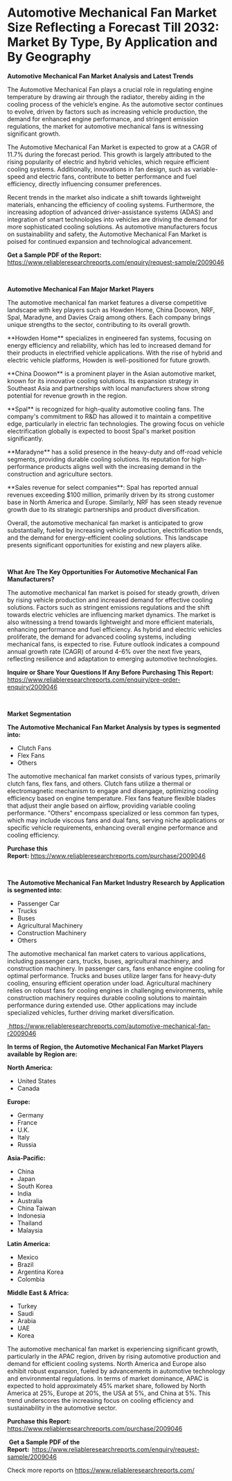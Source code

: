 <p><h1>Automotive Mechanical Fan Market Size Reflecting a Forecast Till 2032: Market By Type, By Application and By Geography</h1></p><p><strong>Automotive Mechanical Fan Market Analysis and Latest Trends</strong></p>
<p><p>The Automotive Mechanical Fan plays a crucial role in regulating engine temperature by drawing air through the radiator, thereby aiding in the cooling process of the vehicle’s engine. As the automotive sector continues to evolve, driven by factors such as increasing vehicle production, the demand for enhanced engine performance, and stringent emission regulations, the market for automotive mechanical fans is witnessing significant growth.</p><p>The Automotive Mechanical Fan Market is expected to grow at a CAGR of 11.7% during the forecast period. This growth is largely attributed to the rising popularity of electric and hybrid vehicles, which require efficient cooling systems. Additionally, innovations in fan design, such as variable-speed and electric fans, contribute to better performance and fuel efficiency, directly influencing consumer preferences.</p><p>Recent trends in the market also indicate a shift towards lightweight materials, enhancing the efficiency of cooling systems. Furthermore, the increasing adoption of advanced driver-assistance systems (ADAS) and integration of smart technologies into vehicles are driving the demand for more sophisticated cooling solutions. As automotive manufacturers focus on sustainability and safety, the Automotive Mechanical Fan Market is poised for continued expansion and technological advancement.</p></p>
<p><strong>Get a Sample PDF of the Report:&nbsp;</strong> <a href="https://www.reliableresearchreports.com/enquiry/request-sample/2009046?utm_campaign=2395&utm_medium=2&utm_source=Github&utm_content=ia&utm_term=31032025&utm_id=automotive-mechanical-fan">https://www.reliableresearchreports.com/enquiry/request-sample/2009046</a></p>
<p>&nbsp;</p>
<p><strong>Automotive Mechanical Fan Major Market Players</strong></p>
<p><p>The automotive mechanical fan market features a diverse competitive landscape with key players such as Howden Home, China Doowon, NRF, Spal, Maradyne, and Davies Craig among others. Each company brings unique strengths to the sector, contributing to its overall growth.</p><p>**Howden Home** specializes in engineered fan systems, focusing on energy efficiency and reliability, which has led to increased demand for their products in electrified vehicle applications. With the rise of hybrid and electric vehicle platforms, Howden is well-positioned for future growth.</p><p>**China Doowon** is a prominent player in the Asian automotive market, known for its innovative cooling solutions. Its expansion strategy in Southeast Asia and partnerships with local manufacturers show strong potential for revenue growth in the region.</p><p>**Spal** is recognized for high-quality automotive cooling fans. The company's commitment to R&D has allowed it to maintain a competitive edge, particularly in electric fan technologies. The growing focus on vehicle electrification globally is expected to boost Spal's market position significantly.</p><p>**Maradyne** has a solid presence in the heavy-duty and off-road vehicle segments, providing durable cooling solutions. Its reputation for high-performance products aligns well with the increasing demand in the construction and agriculture sectors.</p><p>**Sales revenue for select companies**: Spal has reported annual revenues exceeding $100 million, primarily driven by its strong customer base in North America and Europe. Similarly, NRF has seen steady revenue growth due to its strategic partnerships and product diversification.</p><p>Overall, the automotive mechanical fan market is anticipated to grow substantially, fueled by increasing vehicle production, electrification trends, and the demand for energy-efficient cooling solutions. This landscape presents significant opportunities for existing and new players alike.</p></p>
<p>&nbsp;</p>
<p><strong>What Are The Key Opportunities For Automotive Mechanical Fan Manufacturers?</strong></p>
<p><p>The automotive mechanical fan market is poised for steady growth, driven by rising vehicle production and increased demand for effective cooling solutions. Factors such as stringent emissions regulations and the shift towards electric vehicles are influencing market dynamics. The market is also witnessing a trend towards lightweight and more efficient materials, enhancing performance and fuel efficiency. As hybrid and electric vehicles proliferate, the demand for advanced cooling systems, including mechanical fans, is expected to rise. Future outlook indicates a compound annual growth rate (CAGR) of around 4-6% over the next five years, reflecting resilience and adaptation to emerging automotive technologies.</p></p>
<p><strong>Inquire or Share Your Questions If Any Before Purchasing This Report:</strong> <a href="https://www.reliableresearchreports.com/enquiry/pre-order-enquiry/2009046?utm_campaign=2395&utm_medium=2&utm_source=Github&utm_content=ia&utm_term=31032025&utm_id=automotive-mechanical-fan">https://www.reliableresearchreports.com/enquiry/pre-order-enquiry/2009046</a></p>
<p>&nbsp;</p>
<p><strong>Market Segmentation</strong></p>
<p><strong>The Automotive Mechanical Fan Market Analysis by types is segmented into:</strong></p>
<p><ul><li>Clutch Fans</li><li>Flex Fans</li><li>Others</li></ul></p>
<p><p>The automotive mechanical fan market consists of various types, primarily clutch fans, flex fans, and others. Clutch fans utilize a thermal or electromagnetic mechanism to engage and disengage, optimizing cooling efficiency based on engine temperature. Flex fans feature flexible blades that adjust their angle based on airflow, providing variable cooling performance. "Others" encompass specialized or less common fan types, which may include viscous fans and dual fans, serving niche applications or specific vehicle requirements, enhancing overall engine performance and cooling efficiency.</p></p>
<p><strong>Purchase this Report:&nbsp;</strong><a href="https://www.reliableresearchreports.com/purchase/2009046?utm_campaign=2395&utm_medium=2&utm_source=Github&utm_content=ia&utm_term=31032025&utm_id=automotive-mechanical-fan">https://www.reliableresearchreports.com/purchase/2009046</a></p>
<p>&nbsp;</p>
<p><strong>The Automotive Mechanical Fan Market Industry Research by Application is segmented into:</strong></p>
<p><ul><li>Passenger Car</li><li>Trucks</li><li>Buses</li><li>Agricultural Machinery</li><li>Construction Machinery</li><li>Others</li></ul></p>
<p><p>The automotive mechanical fan market caters to various applications, including passenger cars, trucks, buses, agricultural machinery, and construction machinery. In passenger cars, fans enhance engine cooling for optimal performance. Trucks and buses utilize larger fans for heavy-duty cooling, ensuring efficient operation under load. Agricultural machinery relies on robust fans for cooling engines in challenging environments, while construction machinery requires durable cooling solutions to maintain performance during extended use. Other applications may include specialized vehicles, further driving market diversification.</p></p>
<p><a href="https://www.reliableresearchreports.com/automotive-mechanical-fan-r2009046?utm_campaign=2395&utm_medium=2&utm_source=Github&utm_content=ia&utm_term=31032025&utm_id=automotive-mechanical-fan">&nbsp;https://www.reliableresearchreports.com/automotive-mechanical-fan-r2009046</a></p>
<p><strong>In terms of Region, the Automotive Mechanical Fan Market Players available by Region are:</strong></p>
<p>
    <p> <strong> North America: </strong>
        <ul>
            <li>United States</li>
            <li>Canada</li>
        </ul>
        </p> 
    <p> <strong> Europe: </strong>
        <ul>
            <li>Germany</li>
            <li>France</li>
            <li>U.K.</li>
            <li>Italy</li>
            <li>Russia</li>
        </ul>
        </p> 
    <p> <strong> Asia-Pacific: </strong>
        <ul>
            <li>China</li>
            <li>Japan</li>
            <li>South Korea</li>
            <li>India</li>
            <li>Australia</li>
            <li>China Taiwan</li>
            <li>Indonesia</li>
            <li>Thailand</li>
            <li>Malaysia</li>
        </ul>
        </p> 
    <p> <strong> Latin America: </strong>
        <ul>
            <li>Mexico</li>
            <li>Brazil</li>
            <li>Argentina Korea</li>
            <li>Colombia</li>
        </ul>
        </p> 
    <p> <strong> Middle East & Africa: </strong>
        <ul>
            <li>Turkey</li>
            <li>Saudi</li>
            <li>Arabia</li>
            <li>UAE</li>
            <li>Korea</li>
        </ul>
    </p>
    </p>
<p><p>The automotive mechanical fan market is experiencing significant growth, particularly in the APAC region, driven by rising automotive production and demand for efficient cooling systems. North America and Europe also exhibit robust expansion, fueled by advancements in automotive technology and environmental regulations. In terms of market dominance, APAC is expected to hold approximately 45% market share, followed by North America at 25%, Europe at 20%, the USA at 5%, and China at 5%. This trend underscores the increasing focus on cooling efficiency and sustainability in the automotive sector.</p></p>
<p><strong>Purchase this Report: </strong><a href="https://www.reliableresearchreports.com/purchase/2009046?utm_campaign=2395&utm_medium=2&utm_source=Github&utm_content=ia&utm_term=31032025&utm_id=automotive-mechanical-fan">https://www.reliableresearchreports.com/purchase/2009046</a></p>
<p>&nbsp;<strong>Get a Sample PDF of the Report:&nbsp;&nbsp;</strong><a href="https://www.reliableresearchreports.com/enquiry/request-sample/2009046?utm_campaign=2395&utm_medium=2&utm_source=Github&utm_content=ia&utm_term=31032025&utm_id=automotive-mechanical-fan">https://www.reliableresearchreports.com/enquiry/request-sample/2009046</a></p>
<p><strong></strong></p>
<p>Check more reports on <a href="https://www.reliableresearchreports.com/?utm_campaign=2395&utm_medium=2&utm_source=Github&utm_content=ia&utm_term=31032025&utm_id=automotive-mechanical-fan">https://www.reliableresearchreports.com/</a></p>